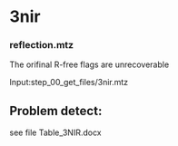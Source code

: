 # 3nir

### reflection.mtz

The orifinal R-free flags are unrecoverable 

Input:step_00_get_files/3nir.mtz

## Problem detect:
see file Table_3NIR.docx
